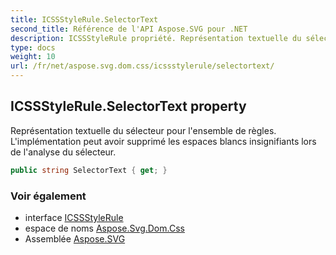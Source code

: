 ```yaml
---
title: ICSSStyleRule.SelectorText
second_title: Référence de l'API Aspose.SVG pour .NET
description: ICSSStyleRule propriété. Représentation textuelle du sélecteur pour lensemble de règles. Limplémentation peut avoir supprimé les espaces blancs insignifiants lors de lanalyse du sélecteur.
type: docs
weight: 10
url: /fr/net/aspose.svg.dom.css/icssstylerule/selectortext/
---
```

## ICSSStyleRule.SelectorText property

Représentation textuelle du sélecteur pour l'ensemble de règles. L'implémentation peut avoir supprimé les espaces blancs insignifiants lors de l'analyse du sélecteur.

```csharp
public string SelectorText { get; }
```

### Voir également

* interface [ICSSStyleRule](../)
* espace de noms [Aspose.Svg.Dom.Css](../../icssstylerule/)
* Assemblée [Aspose.SVG](../../../)


